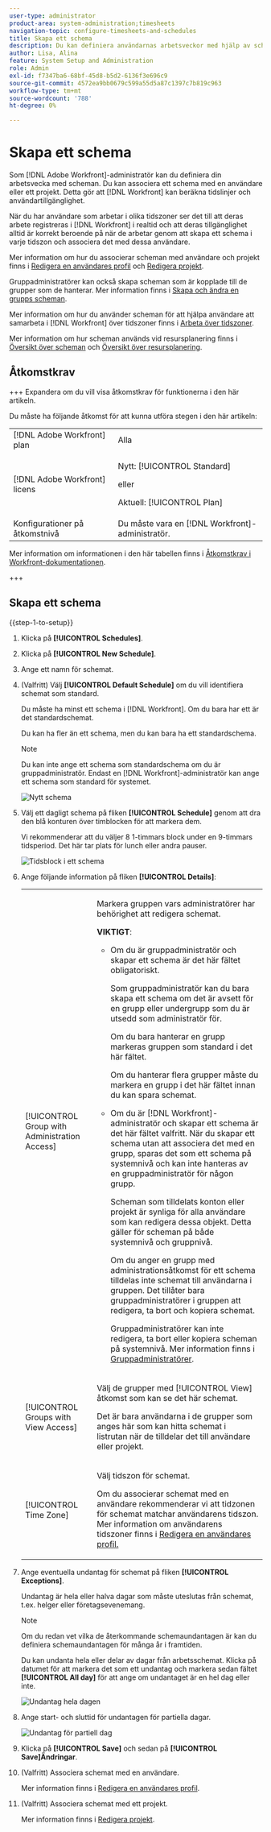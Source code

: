 ```yaml
---
user-type: administrator
product-area: system-administration;timesheets
navigation-topic: configure-timesheets-and-schedules
title: Skapa ett schema
description: Du kan definiera användarnas arbetsveckor med hjälp av scheman. Du kan associera ett schema med en användare eller ett projekt. Detta gör att  [!DNL Workfront]  kan beräkna tidslinjer och användartillgänglighet.
author: Lisa, Alina
feature: System Setup and Administration
role: Admin
exl-id: f7347ba6-68bf-45d8-b5d2-6136f3e696c9
source-git-commit: 4572ea9bb0679c599a55d5a87c1397c7b819c963
workflow-type: tm+mt
source-wordcount: '788'
ht-degree: 0%

---
```


# Skapa ett schema

<!--Audited: 01/2024-->

<!--DON'T DELETE, DRAFT OR HIDE THIS ARTICLE. IT IS LINKED TO THE PRODUCT, THROUGH THE CONTEXT SENSITIVE HELP LINKS. 
Linked to Editing Users, Editing Projects, Creating and managing groups
-->

Som [!DNL Adobe Workfront]-administratör kan du definiera din arbetsvecka med scheman. Du kan associera ett schema med en användare eller ett projekt. Detta gör att [!DNL Workfront] kan beräkna tidslinjer och användartillgänglighet.

När du har användare som arbetar i olika tidszoner ser det till att deras arbete registreras i [!DNL Workfront] i realtid och att deras tillgänglighet alltid är korrekt beroende på när de arbetar genom att skapa ett schema i varje tidszon och associera det med dessa användare.

Mer information om hur du associerar scheman med användare och projekt finns i [Redigera en användares profil](../../../administration-and-setup/add-users/create-and-manage-users/edit-a-users-profile.md) och [Redigera projekt](../../../manage-work/projects/manage-projects/edit-projects.md).

Gruppadministratörer kan också skapa scheman som är kopplade till de grupper som de hanterar. Mer information finns i [Skapa och ändra en grupps scheman](../../../administration-and-setup/manage-groups/work-with-group-objects/create-and-modify-a-groups-schedules.md).

Mer information om hur du använder scheman för att hjälpa användare att samarbeta i [!DNL Workfront] över tidszoner finns i [Arbeta över tidszoner](../../../workfront-basics/tips-tricks-and-troubleshooting/working-across-timezones.md).

Mer information om hur scheman används vid resursplanering finns i [Översikt över scheman](/help/quicksilver/administration-and-setup/set-up-workfront/configure-timesheets-schedules/schedules-overview.md) och [Översikt över resursplanering](/help/quicksilver/resource-mgmt/resource-planning/get-started-resource-planner.md).

## Åtkomstkrav

+++ Expandera om du vill visa åtkomstkrav för funktionerna i den här artikeln.

Du måste ha följande åtkomst för att kunna utföra stegen i den här artikeln:

<table style="table-layout:auto"> 
 <col> 
 <col> 
 <tbody> 
  <tr> 
   <td role="rowheader">[!DNL Adobe Workfront] plan</td> 
   <td>Alla</td> 
  </tr> 
  <tr> 
   <td role="rowheader">[!DNL Adobe Workfront] licens</td> 
   <td><p>Nytt: [!UICONTROL Standard]</p>
       <p>eller</p>
       <p>Aktuell: [!UICONTROL Plan]</p></td>
  </tr> 
  <tr> 
   <td role="rowheader">Konfigurationer på åtkomstnivå</td> 
   <td>Du måste vara en [!DNL Workfront]-administratör. </td> 
  </tr> 
 </tbody> 
</table>

Mer information om informationen i den här tabellen finns i [Åtkomstkrav i Workfront-dokumentationen](/help/quicksilver/administration-and-setup/add-users/access-levels-and-object-permissions/access-level-requirements-in-documentation.md).

+++

## Skapa ett schema

{{step-1-to-setup}}

1. Klicka på **[!UICONTROL Schedules]**.
1. Klicka på **[!UICONTROL New Schedule]**.
1. Ange ett namn för schemat.
1. (Valfritt) Välj **[!UICONTROL Default Schedule]** om du vill identifiera schemat som standard.

   Du måste ha minst ett schema i [!DNL Workfront]. Om du bara har ett är det standardschemat.

   Du kan ha fler än ett schema, men du kan bara ha ett standardschema.

   >[!NOTE]
   >
   >Du kan inte ange ett schema som standardschema om du är gruppadministratör. Endast en [!DNL Workfront]-administratör kan ange ett schema som standard för systemet.

   ![Nytt schema](assets/new-schedule.png)

1. Välj ett dagligt schema på fliken **[!UICONTROL Schedule]** genom att dra den blå konturen över timblocken för att markera dem.

   Vi rekommenderar att du väljer 8 1-timmars block under en 9-timmars tidsperiod. Det här tar plats för lunch eller andra pauser.

   ![Tidsblock i ett schema](assets/new-schedule-with-exceptions.png)

1. Ange följande information på fliken **[!UICONTROL Details]**:

   <table style="table-layout:auto">
    <tr>
     <td>[!UICONTROL Group with Administration Access]</td>
     <td><p>Markera gruppen vars administratörer har behörighet att redigera schemat.</p>
     <p><b>VIKTIGT</b>:</p>
      <ul>
       <li>
       <p>Om du är gruppadministratör och skapar ett schema är det här fältet obligatoriskt.</p>
       <p>Som gruppadministratör kan du bara skapa ett schema om det är avsett för en grupp eller undergrupp som du är utsedd som administratör för.</p>
       <p>Om du bara hanterar en grupp markeras gruppen som standard i det här fältet.</p>
       <p>Om du hanterar flera grupper måste du markera en grupp i det här fältet innan du kan spara schemat.</p></li>
       <li>Om du är [!DNL Workfront]-administratör och skapar ett schema är det här fältet valfritt. När du skapar ett schema utan att associera det med en grupp, sparas det som ett schema på systemnivå och kan inte hanteras av en gruppadministratör för någon grupp.
       <p>Scheman som tilldelats konton eller projekt är synliga för alla användare som kan redigera dessa objekt. Detta gäller för scheman på både systemnivå och gruppnivå.</p>
       </li>
       <p>Om du anger en grupp med administrationsåtkomst för ett schema tilldelas inte schemat till användarna i gruppen. Det tillåter bara gruppadministratörer i gruppen att redigera, ta bort och kopiera schemat.</p>
       <p>Gruppadministratörer kan inte redigera, ta bort eller kopiera scheman på systemnivå. Mer information finns i <a href="../../../administration-and-setup/manage-groups/group-roles/group-administrators.md" class="MCXref xref">Gruppadministratörer</a>.
     </td>
    </tr>
    <tr>
     <td>[!UICONTROL Groups with View Access]</td>
     <td><p>Välj de grupper med [!UICONTROL View] åtkomst som kan se det här schemat.</p>
     <p>Det är bara användarna i de grupper som anges här som kan hitta schemat i listrutan när de tilldelar det till användare eller projekt.</p></tr>
    <tr>
     <td>[!UICONTROL Time Zone]</td>
     <td><p>Välj tidszon för schemat.</p>
     <p>Om du associerar schemat med en användare rekommenderar vi att tidzonen för schemat matchar användarens tidszon. Mer information om användarens tidszoner finns i <a href="../../../administration-and-setup/add-users/create-and-manage-users/edit-a-users-profile.md" class="MCXref xref">Redigera en användares profil.
     </td>
    </tr>
   </table>


1. Ange eventuella undantag för schemat på fliken **[!UICONTROL Exceptions]**.

   Undantag är hela eller halva dagar som måste uteslutas från schemat, t.ex. helger eller företagsevenemang.

   >[!NOTE]
   >
   >Om du redan vet vilka de återkommande schemaundantagen är kan du definiera schemaundantagen för många år i framtiden.

   Du kan undanta hela eller delar av dagar från arbetsschemat. Klicka på datumet för att markera det som ett undantag och markera sedan fältet **[!UICONTROL All day]** för att ange om undantaget är en hel dag eller inte.

   ![Undantag hela dagen](assets/schedule-adding-an-all-day-exception.png)

1. Ange start- och sluttid för undantagen för partiella dagar.

   ![Undantag för partiell dag](assets/partial-day-exception-on-schedules.png)

1. Klicka på **[!UICONTROL Save]** och sedan på **[!UICONTROL Save]Ändringar**.

1. (Valfritt) Associera schemat med en användare.

   Mer information finns i [Redigera en användares profil](../../../administration-and-setup/add-users/create-and-manage-users/edit-a-users-profile.md).

1. (Valfritt) Associera schemat med ett projekt.

   Mer information finns i [Redigera projekt](../../../manage-work/projects/manage-projects/edit-projects.md).
